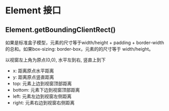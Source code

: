 # Element 接口


## Element.getBoundingClientRect() 

如果是标准盒子模型，元素的尺寸等于width/height + padding + border-width的总和。如果box-sizing: border-box，元素的的尺寸等于 width/height。

以视窗左上角为原点(0,0), 水平左到右, 竖直上到下 

- x: 距离原点水平距离
- y: 距离原点竖直距离
- top: 元素上边到视窗顶部距离
- bottom: 元素下边到视窗顶部距离
- left: 元素左边到视窗左侧距离
- right: 元素右边到视窗右侧距离